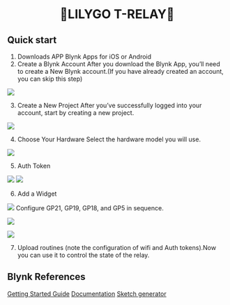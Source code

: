 <h1 align = "center">🌟LILYGO T-RELAY🌟</h1>

## Quick start
1. Downloads APP
Blynk Apps for iOS or Android
2. Create a Blynk Account
After you download the Blynk App, you’ll need to create a New Blynk account.(If you have already created an account, you can skip this step)

![](../../image/Create_a_Blynk_Account.png)

3. Create a New Project
After you’ve successfully logged into your account, start by creating a new project.

![](../../image/Create_a_New_Project.png)

4. Choose Your Hardware
Select the hardware model you will use. 

![](../../image/Choose_Your_Hardware.png)

5. Auth Token

![](../../image/Auth_Token_1.png)
![](../../image/Auth_Token_2.png)

6. Add a Widget

![](../../image/Add_a_Widget.png)
Configure GP21, GP19, GP18, and GP5 in sequence.

![](../../image/Add_a_Widget_2.png)

![](../../image/Add_a_Widget_3.png)

7. Upload routines (note the configuration of wifi and Auth tokens).Now you can use it to control the state of the relay.

## Blynk References
[Getting Started Guide](https://www.blynk.cc/getting-started)
[Documentation](http://docs.blynk.cc/)
[Sketch generator](https://examples.blynk.cc/)
